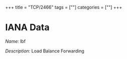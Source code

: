 +++
title = "TCP/2466"
tags = [""]
categories = [""]
+++

# IANA Data

_Name:_ lbf

_Description:_ Load Balance Forwarding

